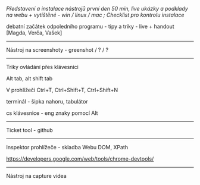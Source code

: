 _Představení a instalace nástrojů první den_
_50 min, live ukázky a podklady na webu + vytištěné - win / linux / mac ; Checklist pro kontrolu instalace_


debatní začátek odpoledního programu - tipy a triky - live + handout [Magda, Verča, Vašek]


---------------------


Nástroj na screenshoty - greenshot / ? / ?

---------------------


Triky ovládání přes klávesnici



Alt tab, alt shift tab

V prohlížeči Ctrl+T, Ctrl+Shift+T, Ctrl+Shift+N

terminál - šipka nahoru, tabulátor

cs klávesnice - eng znaky pomocí Alt


---------------------

Ticket tool - github

---------------------

Inspektor prohlížeče - skladba Webu DOM, XPath

https://developers.google.com/web/tools/chrome-devtools/

---------------------

Nástroj na capture videa


